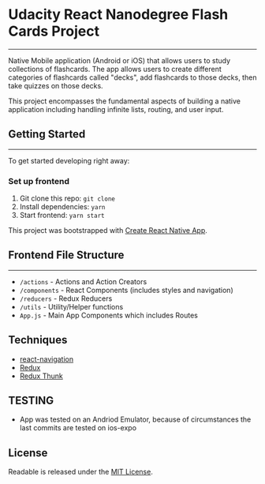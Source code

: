
# Udacity React Nanodegree Flash Cards Project
---
Native Mobile application (Android or iOS) that allows users to study collections of flashcards. The app allows users to create different categories of flashcards called "decks", add flashcards to those decks, then take quizzes on those decks.

This project encompasses the fundamental aspects of building a native application including handling infinite lists, routing, and user input.

## Getting Started
---
To get started developing right away:

### Set up frontend
1. Git clone this repo: `git clone`
1. Install dependencies: `yarn`
1. Start frontend: `yarn start`

This project was bootstrapped with [Create React Native App](https://github.com/react-community/create-react-native-app).

## Frontend File Structure
---
- `/actions` - Actions and Action Creators
- `/components` - React Components (includes styles and navigation)
- `/reducers` - Redux Reducers
- `/utils` - Utility/Helper functions
- `App.js` - Main App Components which includes Routes

## Techniques
* [react-navigation](https://github.com/react-navigation/react-navigation)
* [Redux](https://github.com/reactjs/redux)
* [Redux Thunk](https://github.com/gaearon/redux-thunk)

## TESTING
* App was tested on an Andriod Emulator, because of circumstances the last commits are tested on ios-expo

## License
Readable is released under the [MIT License](https://opensource.org/licenses/MIT).